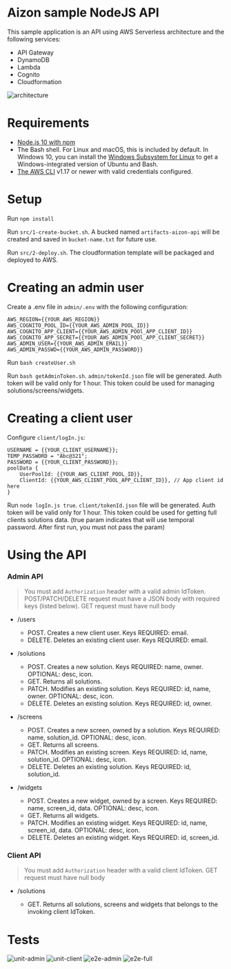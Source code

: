 # Aizon sample NodeJS API

This sample application is an API using AWS Serverless architecture and the following services:

- API Gateway
- DynamoDB
- Lambda
- Cognito
- Cloudformation

![architecture](/images/aizon-api-architecture.png)

# Requirements

- [Node.js 10 with npm](https://nodejs.org/en/download/releases/)
- The Bash shell. For Linux and macOS, this is included by default. In Windows 10, you can install the [Windows Subsystem for Linux](https://docs.microsoft.com/en-us/windows/wsl/install-win10) to get a Windows-integrated version of Ubuntu and Bash.
- [The AWS CLI](https://docs.aws.amazon.com/cli/latest/userguide/cli-chap-install.html) v1.17 or newer with valid credentials configured.

# Setup

Run `npm install`

Run `src/1-create-bucket.sh`. A bucked named `artifacts-aizon-api` will be created and saved in `bucket-name.txt` for future use.

Run `src/2-deploy.sh`. The cloudformation template will be packaged and deployed to AWS.

# Creating an admin user

Create a .env file in `admin/.env` with the following configuration:

    AWS_REGION={{YOUR_AWS_REGION}}
    AWS_COGNITO_POOL_ID={{YOUR_AWS_ADMIN_POOL_ID}}
    AWS_COGNITO_APP_CLIENT={{YOUR_AWS_ADMIN_POOl_APP_CLIENT_ID}}
    AWS_COGNITO_APP_SECRET={{YOUR_AWS_ADMIN_POOl_APP_CLIENT_SECRET}}
    AWS_ADMIN_USER={{YOUR_AWS_ADMIN_EMAIL}}
    AWS_ADMIN_PASSWD={{YOUR_AWS_ADMIN_PASSWORD}}

Run `bash createUser.sh`

Run `bash getAdminToken.sh`. `admin/tokenId.json` file will be generated. Auth token will be valid only for 1 hour. This token could be used for managing solutions/screens/widgets.

# Creating a client user

Configure `client/logIn.js`:

    USERNAME = {{YOUR_CLIENT_USERNAME}};
    TEMP_PASSWORD = "Abc@321";
    PASSWORD = {{YOUR_CLIENT_PASSWORD}};
    poolData {
        UserPoolId: {{YOUR_AWS_CLIENT_POOL_ID}},
        ClientId: {{YOUR_AWS_CLIENT_POOL_APP_CLIENT_ID}}, // App client id here
    }

Run `node logIn.js true`. `client/tokenId.json` file will be generated. Auth token will be valid only for 1 hour. This token could be used for getting full clients solutions data. (true param indicates that will use temporal password. After first run, you must not pass the param)

# Using the API

### Admin API

> You must add `Authorization` header with a valid admin IdToken. POST/PATCH/DELETE request must have a JSON body with required keys (listed below). GET request must have null body

- /users

  - POST. Creates a new client user. Keys REQUIRED: email.
  - DELETE. Deletes an existing client user. Keys REQUIRED: email.

- /solutions

  - POST. Creates a new solution. Keys REQUIRED: name, owner. OPTIONAL: desc, icon.
  - GET. Returns all solutions.
  - PATCH. Modifies an existing solution. Keys REQUIRED: id, name, owner. OPTIONAL: desc, icon.
  - DELETE. Deletes an existing solution. Keys REQUIRED: id, owner.

- /screens
  - POST. Creates a new screen, owned by a solution. Keys REQUIRED: name, solution_id. OPTIONAL: desc, icon.
  - GET. Returns all screens.
  - PATCH. Modifies an existing screen. Keys REQUIRED: id, name, solution_id. OPTIONAL: desc, icon.
  - DELETE. Deletes an existing solution. Keys REQUIRED: id, solution_id.
- /widgets
  - POST. Creates a new widget, owned by a screen. Keys REQUIRED: name, screen_id, data. OPTIONAL: desc, icon.
  - GET. Returns all widgets.
  - PATCH. Modifies an existing widget. Keys REQUIRED: id, name, screen_id, data. OPTIONAL: desc, icon.
  - DELETE. Deletes an existing widget. Keys REQUIRED: id, screen_id.

### Client API

> You must add `Authorization` header with a valid client IdToken. GET request must have null body

- /solutions

  - GET. Returns all solutions, screens and widgets that belongs to the invoking client IdToken.

# Tests

![unit-admin](/images/unit-test-admin.png)
![unit-client](/images/unit-test-clients.png)
![e2e-admin](/images/e2e-admin.png)
![e2e-full](/images/e2e-full.png)
